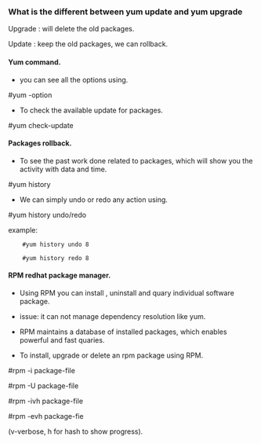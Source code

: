 ### What is the different between yum update and yum upgrade

Upgrade : will delete the old packages.

Update : keep the old packages, we can rollback.

#### Yum command.

 - you can see all the options using.
 
 #yum -option
 
 - To check the available update for packages.
 
 #yum check-update
 
#### Packages rollback.

 - To see the past work done related to packages, which will show you the activity with data and time.
 
 #yum history
 
 - We can simply undo or redo any action using.
 
 #yum history undo/redo <id>
 
 example:
	
		#yum history undo 8
		
		#yum history redo 8
		
		
#### RPM redhat package manager.


 - Using RPM you can install , uninstall and quary individual software package.
 
 - issue: it can not manage dependency resolution like yum.
 
 - RPM maintains a database of installed packages, which enables powerful and fast quaries.
 
 
 - To install, upgrade or delete an rpm package using RPM.
 
 #rpm -i package-file
 
 #rpm -U package-file
 
 #rpm -ivh package-file
 
 #rpm -evh package-fie
 
 
 (v-verbose, h for hash to show progress).
 
 
 
 
